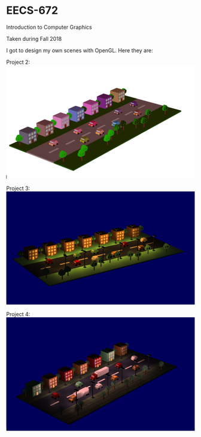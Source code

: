 # EECS-672
Introduction to Computer Graphics

Taken during Fall 2018

I got to design my own scenes with OpenGL. Here they are:

Project 2:
![Project2 Picture](/EECS-672/images/1.png)

Project 3:
![Project3 Picture](/EECS-672/images/2.png)

Project 4:
![Project4 Picture](/EECS-672/images/3.png)
